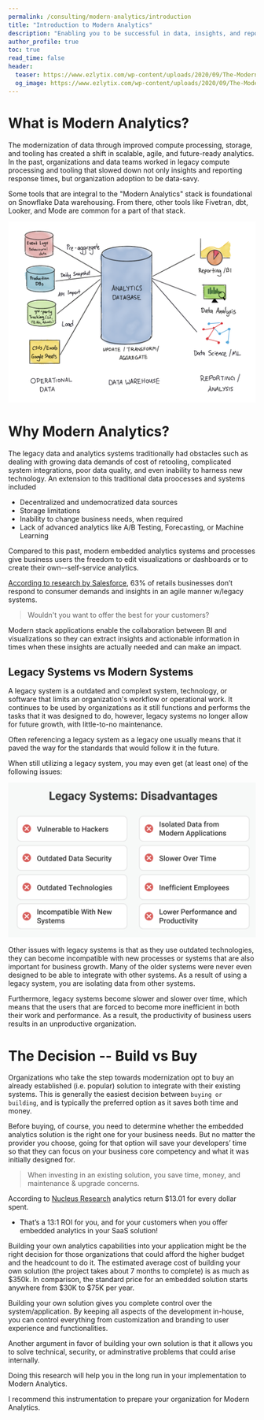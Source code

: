 ```yaml
---
permalink: /consulting/modern-analytics/introduction
title: "Introduction to Modern Analytics"
description: "Enabling you to be successful in data, insights, and reporting"
author_profile: true
toc: true
read_time: false
header:
  teaser: https://www.ezlytix.com/wp-content/uploads/2020/09/The-Modern-Approach-To-Enterprise-Analytics-Self-Service-Tools-And-A-Culture-Of-Analytics.png
  og_image: https://www.ezlytix.com/wp-content/uploads/2020/09/The-Modern-Approach-To-Enterprise-Analytics-Self-Service-Tools-And-A-Culture-Of-Analytics.png
---
```


# What is Modern Analytics?

The modernization of data through improved compute processing, storage, and tooling has created a shift in scalable, agile, and future-ready analytics. In the past, organizations and data teams worked in legacy compute processing and tooling that slowed down not only insights and reporting response times, but organization adoption to be data-savy.

Some tools that are integral to the "Modern Analytics" stack is foundational on Snowflake Data warehousing. From there, other tools like Fivetran, dbt, Looker, and Mode are common for a part of that stack.

![Modern Data Stack](/assets/images/modern_analytics_stack.png)

# Why Modern Analytics?

The legacy data and analytics systems traditionally had obstacles such as dealing with growing data demands of cost of retooling, complicated system integrations, poor data quality, and even inability to harness new technology. An extension to this traditional data proocesses and systems included 

* Decentralized and undemocratized data sources
* Storage limitations
* Inability to change business needs, when required
* Lack of advanced analytics like A/B Testing, Forecasting, or Machine Learning

Compared to this past, modern embedded analytics systems and processes give business users the freedom to edit visualizations or dashboards or to create their own--self-service analytics.

[According to research by Salesforce](https://trailhead.salesforce.com/content/learn/modules/marketing-intelligence-for-retail-marketers/solve-retail-challenges-with-marketing-intelligence), 63% of retails businesses don’t respond to consumer demands and insights in an agile manner w/legacy systems. 

> Wouldn't you want to offer the best for your customers?

Modern stack applications enable the collaboration between BI and visualizations so they can extract insights and actionable information in times when these insights are actually needed and can make an impact.  

## Legacy Systems vs Modern Systems

A legacy system is a outdated and complext system, technology, or software that limits an organization's workflow or operational work. It continues to be used by organizations as it still functions and performs the tasks that it was designed to do, however, legacy systems no longer allow for future growth, with little-to-no maintenance. 

Often referencing a legacy system as a legacy one usually means that it paved the way for the standards that would follow it in the future.

When still utilizing a legacy system, you may even get (at least one) of the following issues:

![Legacy system issues](/assets/images/legacy_systems_issues.png)

Other issues with legacy systems is that as they use outdated technologies, they can become incompatible with new processes or systems that are also important for business growth. Many of the older systems were never even designed to be able to integrate with other systems. As a result of using a legacy system, you are isolating data from other systems. 

Furthermore, legacy systems become slower and slower over time, which means that the users that are forced to become more inefficient in both their work and performance. As a result, the productivity of business users results in an unproductive organization.

# The Decision -- Build vs Buy


Organizations who take the step towards modernization opt to buy an already established (i.e. popular) solution to integrate with their existing systems. This is generally the easiest decision between `buying or building`, and is typically the preferred option as it saves both time and money.  

Before buying, of course, you need to determine whether the embedded analytics solution is the right one for your business needs. But no matter the provider you choose, going for that option will save your developers’ time so that they can focus on your business core competency and what it was initially designed for. 

> When investing in an existing solution, you save time, money, and maintenance & upgrade concerns.

According to [Nucleus Research](https://nucleusresearch.com/research/single/analytics-pays-back-13-01-for-every-dollar-spent/) analytics return $13.01 for every dollar spent. 
* That’s a 13:1 ROI for you, and for your customers when you offer embedded analytics in your SaaS solution!

Building your own analytics capabilities into your application might be the right decision for those organizations that could afford the higher budget and the headcount to do it. The estimated average cost of building your own solution (the project takes about 7 months to complete) is as much as $350k. In comparison, the standard price for an embedded solution starts anywhere from $30K to $75K per year.

Building your own solution gives you complete control over the system/application. By keeping all aspects of the development in-house, you can control everything from customization and branding to user experience and functionalities.  

Another argument in favor of building your own solution is that it allows you to solve technical, security, or adminstrative problems that could arise internally.

Doing this research will help you in the long run in your implementation to Modern Analytics.

I recommend this instrumentation to prepare your organization for Modern Analytics.
